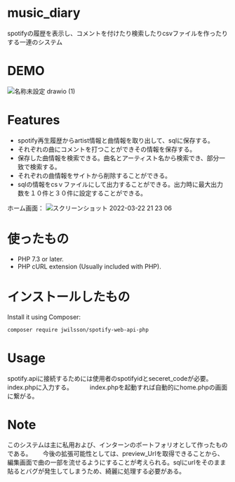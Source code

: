# music_diary

spotifyの履歴を表示し、コメントを付けたり検索したりcsvファイルを作ったりする一連のシステム

# DEMO

![名称未設定 drawio (1)](https://user-images.githubusercontent.com/95104894/159476987-4291191b-dfab-4334-a9cc-19592c034ca3.png)
# Features
* spotify再生履歴からartist情報と曲情報を取り出して、sqlに保存する。  
* それぞれの曲にコメントを打つことができその情報を保存する。  
* 保存した曲情報を検索できる。曲名とアーティスト名から検索でき、部分一致で検索する。  
* それぞれの曲情報をサイトから削除することができる。  
* sqlの情報をcsｖファイルにして出力することができる。出力時に最大出力数を１０件と３０件に設定することができる。  
  
ホーム画面：
![スクリーンショット 2022-03-22 21 23 06](https://user-images.githubusercontent.com/95104894/159481233-465ee74b-9889-42d4-b3f7-c4935d22f16d.png)




# 使ったもの


* PHP 7.3 or later.
* PHP cURL extension (Usually included with PHP).


# インストールしたもの

Install it using Composer:

```bash
composer require jwilsson/spotify-web-api-php
```

# Usage
spotify.apiに接続するためには使用者のspotifyidとseceret_codeが必要。
index.phpに入力する。　　　
index.phpを起動すれば自動的にhome.phpの画面に繋がる。

# Note
このシステムは主に私用および、インターンのポートフォリオとして作ったものである。　　
今後の拡張可能性としては、preview_Urlを取得できることから、編集画面で曲の一部を流せるようにすることが考えられる。sqlにurlをそのまま貼るとバグが発生してしまうため、綺麗に処理する必要がある。



